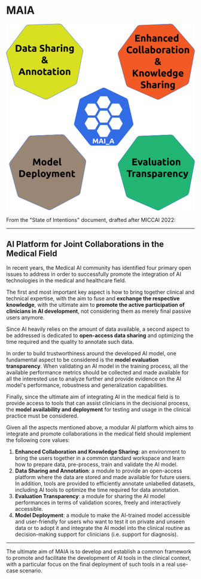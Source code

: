 # MAIA
![MAIA](docs/images/MAIA_schema.png "MAIA")


From the "State of Intentions" document, drafted after MICCAI 2022:

---
## AI Platform for Joint Collaborations in the Medical Field

In recent years, the Medical AI community has identified four primary open issues to address in order to successfully promote the integration of AI technologies in the medical and healthcare field.

The first and most important key aspect is how to bring together clinical and technical expertise, with the aim to fuse and **exchange the respective knowledge**, with the ultimate aim to **promote the active participation of clinicians in AI development**, not considering them as merely final passive users anymore. 

Since AI heavily relies on the amount of data available, a second aspect to be addressed is dedicated to **open-access data sharing** and optimizing the time required and the quality to annotate such data.

In order to build trustworthiness around the developed AI model, one fundamental aspect to be considered is the **model evaluation transparency**. When validating an AI model in the training process, all the available performance metrics should be collected and made available for all the interested use to analyze further and provide evidence on the AI model's performance, robustness and generalization capabilities.

Finally, since the ultimate aim of integrating AI in the medical field is to provide access to tools that can assist clinicians in the decisional process, the **model availability and deployment** for testing and usage in the clinical practice must be considered.

Given all the aspects mentioned above, a modular AI platform which aims to integrate and promote collaborations in the medical field should implement the following core values:

1. **Enhanced Collaboration and Knowledge Sharing**: an environment to bring the users together in a common standard workspace and learn how to prepare data, pre-process, train and validate the AI model.
2. **Data Sharing and Annotation**: a module to provide an open-access platform where the data are stored and made available for future users. In addition, tools are provided to efficiently annotate unlabelled datasets, including AI tools to optimize the time required for data annotation.
3. **Evaluation Transparency**: a module for sharing the AI model performances in terms of validation scores, freely and interactively accessible.
4. **Model Deployment**: a module to make the AI-trained model accessible and user-friendly for users who want to test it on private and unseen data or to adopt it and integrate the AI model into the clinical routine as decision-making support for clinicians (i.e. support for diagnosis).
---

The ultimate aim of MAIA is to develop and establish a common framework to promote and facilitate the development of AI tools in the clinical context, with a particular focus on the final deployment of such tools in a real use-case scenario.
